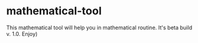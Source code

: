 # mathematical-tool
This mathematical tool will help you in mathematical routine. It's beta build v. 1.0. Enjoy)
